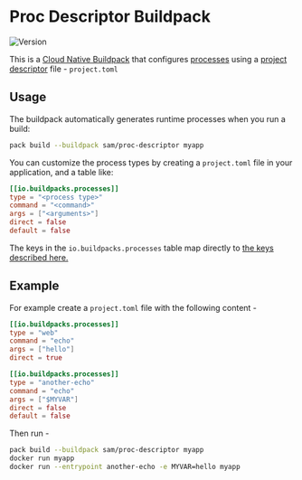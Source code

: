 # Proc Descriptor Buildpack

![Version](https://img.shields.io/badge/dynamic/json?url=https://cnb-registry-api.herokuapp.com/api/v1/buildpacks/sam/proc-descriptor&label=Version&query=$.latest.version)

This is a [Cloud Native Buildpack](https://buildpacks.io) that configures [processes](https://github.com/buildpacks/spec/blob/main/buildpack.md#launchtoml-toml) using a [project descriptor](https://github.com/buildpacks/spec/blob/main/extensions/project-descriptor.md#project-descriptor) file - `project.toml`

## Usage

The buildpack automatically generates runtime processes when you run a build:

```bash
pack build --buildpack sam/proc-descriptor myapp
```

You can customize the process types by creating a `project.toml` file in your application, and a table like:

```toml
[[io.buildpacks.processes]]
type = "<process type>"
command = "<command>"
args = ["<arguments>"]
direct = false
default = false
```

The keys in the `io.buildpacks.processes` table map directly to [the keys described here.](https://github.com/buildpacks/spec/blob/main/buildpack.md#launchtoml-toml)

## Example

For example create a `project.toml` file with the following content - 

```toml
[[io.buildpacks.processes]]
type = "web"
command = "echo"
args = ["hello"]
direct = true

[[io.buildpacks.processes]]
type = "another-echo"
command = "echo"
args = ["$MYVAR"]
direct = false
default = false
```

Then run - 

```bash
pack build --buildpack sam/proc-descriptor myapp
docker run myapp
docker run --entrypoint another-echo -e MYVAR=hello myapp
```

